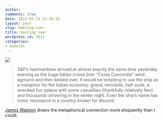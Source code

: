 ```yaml
---
author:
comments: true
date: 2012-01-15 11:36:52
layout: post
slug: keeling-over
title: Keeling over
wordpress_id: 2611
categories:
- General
---
```


[![](/uploads/2012/01/costa-concordia.jpg)](/uploads/2012/01/costa-concordia.jpg)

> S&P’s hammerblow arrived at almost exactly the same time yesterday evening as the huge Italian cruise liner “Costa Concordia” went aground and then keeled over. It would be tempting to use the ship as a metaphor for the Italian economy: grand, immobile, half-sunk, a wrecked fun palace with some casualties (thankfully relatively few) and thousands shivering in the winter night. Even the ship’s name has ironic resonance in a country known for discord.


[James Walston](http://italpolblog.blogspot.com/2012/01/ratings-and-lexicographers-quandary.html) draws the metaphorical connection more eloquently than I could.
